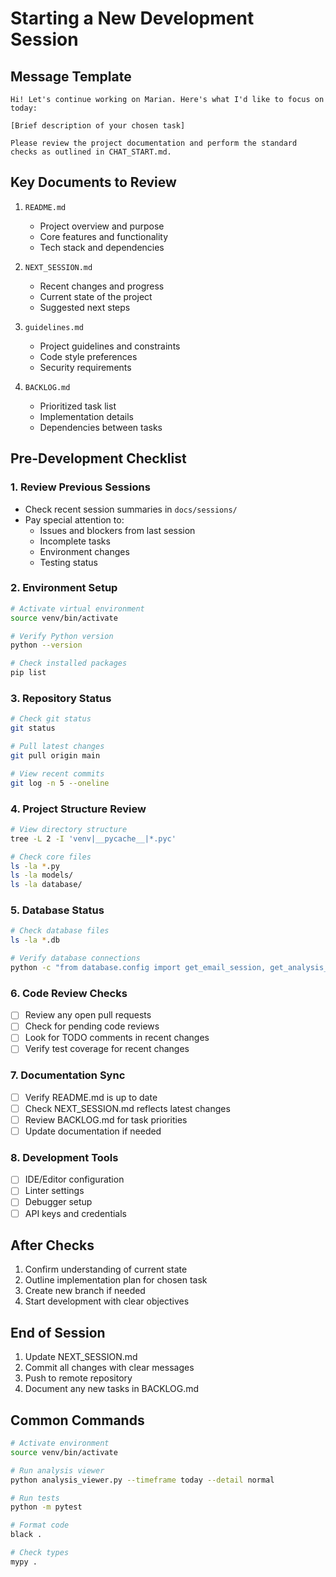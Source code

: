 # Starting a New Development Session

## Message Template
```
Hi! Let's continue working on Marian. Here's what I'd like to focus on today:

[Brief description of your chosen task]

Please review the project documentation and perform the standard checks as outlined in CHAT_START.md.
```

## Key Documents to Review
1. `README.md`
   - Project overview and purpose
   - Core features and functionality
   - Tech stack and dependencies

2. `NEXT_SESSION.md`
   - Recent changes and progress
   - Current state of the project
   - Suggested next steps

3. `guidelines.md`
   - Project guidelines and constraints
   - Code style preferences
   - Security requirements

4. `BACKLOG.md`
   - Prioritized task list
   - Implementation details
   - Dependencies between tasks

## Pre-Development Checklist

### 1. Review Previous Sessions
- Check recent session summaries in `docs/sessions/`
- Pay special attention to:
  - Issues and blockers from last session
  - Incomplete tasks
  - Environment changes
  - Testing status

### 2. Environment Setup
```bash
# Activate virtual environment
source venv/bin/activate

# Verify Python version
python --version

# Check installed packages
pip list
```

### 3. Repository Status
```bash
# Check git status
git status

# Pull latest changes
git pull origin main

# View recent commits
git log -n 5 --oneline
```

### 4. Project Structure Review
```bash
# View directory structure
tree -L 2 -I 'venv|__pycache__|*.pyc'

# Check core files
ls -la *.py
ls -la models/
ls -la database/
```

### 5. Database Status
```bash
# Check database files
ls -la *.db

# Verify database connections
python -c "from database.config import get_email_session, get_analysis_session; print('Database connections OK')"
```

### 6. Code Review Checks
- [ ] Review any open pull requests
- [ ] Check for pending code reviews
- [ ] Look for TODO comments in recent changes
- [ ] Verify test coverage for recent changes

### 7. Documentation Sync
- [ ] Verify README.md is up to date
- [ ] Check NEXT_SESSION.md reflects latest changes
- [ ] Review BACKLOG.md for task priorities
- [ ] Update documentation if needed

### 8. Development Tools
- [ ] IDE/Editor configuration
- [ ] Linter settings
- [ ] Debugger setup
- [ ] API keys and credentials

## After Checks
1. Confirm understanding of current state
2. Outline implementation plan for chosen task
3. Create new branch if needed
4. Start development with clear objectives

## End of Session
1. Update NEXT_SESSION.md
2. Commit all changes with clear messages
3. Push to remote repository
4. Document any new tasks in BACKLOG.md

## Common Commands
```bash
# Activate environment
source venv/bin/activate

# Run analysis viewer
python analysis_viewer.py --timeframe today --detail normal

# Run tests
python -m pytest

# Format code
black .

# Check types
mypy .
```
